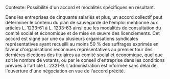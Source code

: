Contexte: Possibilité d'un accord et modalités spécifiques en résultant.

Dans les entreprises de cinquante salariés et plus, un accord collectif peut déterminer le contenu du plan de sauvegarde de l'emploi mentionné aux articles L. 1233-61 à L. 1233-63 ainsi que les modalités de consultation du comité social et économique et de mise en œuvre des licenciements. Cet accord est signé par une ou plusieurs organisations syndicales représentatives ayant recueilli au moins 50 % des suffrages exprimés en faveur d'organisations reconnues représentatives au premier tour des dernières élections des titulaires au comité social et économique, quel que soit le nombre de votants, ou par le conseil d'entreprise dans les conditions prévues à l'article L. 2321-9. L'administration est informée sans délai de l'ouverture d'une négociation en vue de l'accord précité.